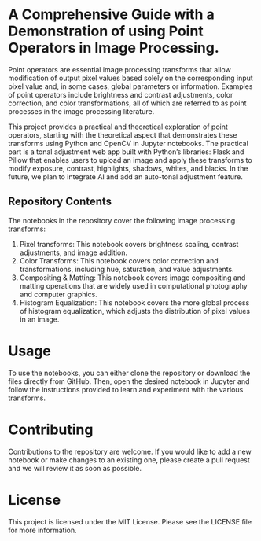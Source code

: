 # A Comprehensive Guide with a Demonstration of using Point Operators in Image Processing.

Point operators are essential image processing transforms that allow modification of output pixel values based solely on the corresponding input pixel value and, in some cases, global parameters or information. Examples of point operators include brightness and contrast adjustments, color correction, and color transformations, all of which are referred to as point processes in the image processing literature.

This project provides a practical and theoretical exploration of point operators, starting with the theoretical aspect that demonstrates these transforms using Python and OpenCV in Jupyter notebooks. The practical part is a tonal adjustment web app built with Python’s libraries: Flask and Pillow that enables users to upload an image and apply these transforms to modify exposure, contrast, highlights, shadows, whites, and blacks. In the future, we plan to integrate AI and add an auto-tonal adjustment feature.

## Repository Contents

The notebooks in the repository cover the following image processing transforms:
1. Pixel transforms: This notebook covers brightness scaling, contrast adjustments, and image addition.
2. Color Transforms: This notebook covers color correction and transformations, including hue, saturation, and value adjustments.
3. Compositing & Matting: This notebook covers image compositing and matting operations that are widely used in computational photography and computer graphics.
4. Histogram Equalization: This notebook covers the more global process of histogram equalization, which adjusts the distribution of pixel values in an image.

# Usage
To use the notebooks, you can either clone the repository or download the files directly from GitHub. Then, open the desired notebook in Jupyter and follow the instructions provided to learn and experiment with the various transforms.

# Contributing
Contributions to the repository are welcome. If you would like to add a new notebook or make changes to an existing one, please create a pull request and we will review it as soon as possible.

# License
This project is licensed under the MIT License. Please see the LICENSE file for more information.

